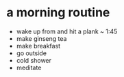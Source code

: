 # a morning routine

-  wake up from and hit a plank ~ 1:45
-  make ginseng tea
-  make breakfast 
-  go outside
-  cold shower
-  meditate
